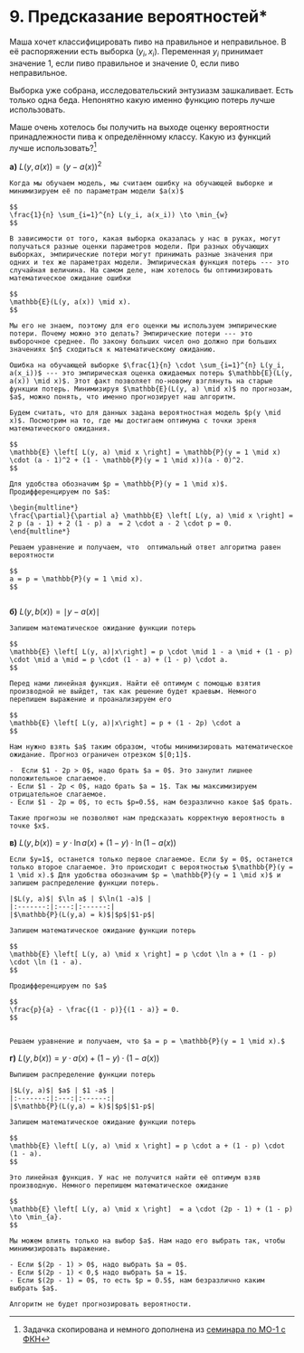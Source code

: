 # 9. Предсказание вероятностей*

Маша хочет классифицировать пиво на правильное и неправильное. В её распоряжении есть выборка $(y_i, x_i)$. Переменная $y_i$ принимает значение $1$, если пиво правильное и значение $0$, если пиво неправильное. 

Выборка уже собрана, исследовательский энтузиазм зашкаливает. Есть только одна беда. Непонятно какую именно функцию потерь лучше использовать. 

Маше очень хотелось бы получить на выходе оценку вероятности принадлежности пива к определённому классу. Какую из функций лучше использовать?[^ml01]

__а)__ $L(y, a(x)) = (y - a(x))^2$

```{dropdown} Решение
Когда мы обучаем модель, мы считаем ошибку на обучающей выборке и минимизируем её по параметрам модели $a(x)$

$$
\frac{1}{n} \sum_{i=1}^{n} L(y_i, a(x_i)) \to \min_{w}
$$

В зависимости от того, какая выборка оказалась у нас в руках, могут получаться разные оценки параметров модели. При разных обучающих выборках, эмпирические потери могут принимать разные значения при одних и тех же параметрах модели. Эмпирическая функция потерь --- это случайная величина. На самом деле, нам хотелось бы оптимизировать математическое ожидание ошибки

$$
\mathbb{E}(L(y, a(x)) \mid x).
$$

Мы его не знаем, поэтому для его оценки мы используем эмпирические потери. Почему можно это делать? Эмпирические потери --- это выборочное среднее. По закону больших чисел оно должно при больших значениях $n$ сходиться к математическому ожиданию.

Ошибка на обучающей выборке $\frac{1}{n} \cdot \sum_{i=1}^{n} L(y_i, a(x_i))$ --- это эмпирическая оценка ожидаемых потерь $\mathbb{E}(L(y, a(x)) \mid x)$. Этот факт позволяет по-новому взглянуть на старые функции потерь. Минимизируя $\mathbb{E}(L(y, a) \mid x)$ по прогнозам, $a$, можно понять, что именно прогнозирует наш алгоритм. 

Будем считать, что для данных задана вероятностная модель $p(y \mid x)$. Посмотрим на то, где мы достигаем оптимума с точки зреня математического ожидания.

$$
\mathbb{E} \left[ L(y, a) \mid x \right] = \mathbb{P}(y = 1 \mid x) \cdot (a - 1)^2 + (1 - \mathbb{P}(y = 1 \mid x))(a - 0)^2.
$$

Для удобства обозначим $p = \mathbb{P}(y = 1 \mid x)$. Продифференцируем по $a$:

\begin{multline*}
\frac{\partial}{\partial a} \mathbb{E} \left[ L(y, a) \mid x \right] = 2 p (a - 1) + 2 (1 - p) a  = 2 \cdot a - 2 \cdot p = 0.
\end{multline*}
	
Решаем уравнение и получаем, что  оптимальный ответ алгоритма равен вероятности 

$$
a = p = \mathbb{P}(y = 1 \mid x).
$$
	
```

__б)__  $L(y, b(x)) = \mid y - a(x) \mid$

```{dropdown} Решение
Запишем математическое ожидание функции потерь

$$
\mathbb{E} \left[ L(y, a)|x\right] = p \cdot \mid 1 - a \mid + (1 - p) \cdot \mid a \mid = p \cdot (1 - a) + (1 - p) \cdot a.
$$

Перед нами линейная функция. Найти её оптимум с помощью взятия производной не выйдет, так как решение будет краевым. Немного перепишем выражение и проанализируем его

$$
\mathbb{E} \left[ L(y, a)|x\right] = p + (1 - 2p) \cdot a
$$

Нам нужно взять $a$ таким образом, чтобы минимизировать математическое ожидание. Прогноз ограничен отрезком $[0;1]$.

-  Если $1 - 2p > 0$, надо брать $a = 0$. Это занулит лишнее положительное слагаемое.
- Если $1 - 2p < 0$, надо брать $a = 1$. Так мы максимизируем отрицательное слагаемое.
- Если $1 - 2p = 0$, то есть $p=0.5$, нам безразлично какое $a$ брать.

Такие прогнозы не позволяют нам предсказать корректную вероятность в точке $x$. 

```

__в)__  $L(y, b(x)) = y \cdot \ln a(x) + (1 - y) \cdot \ln (1 - a(x))$

```{dropdown} Решение
Если $y=1$, останется только первое слагаемое. Если $y = 0$, останется только второе слагаемое. Это происходит с вероятностью $\mathbb{P}(y = 1 \mid x).$ Для удобства обозначим $p = \mathbb{P}(y = 1 \mid x)$ и запишем распределение функции потерь. 

|$L(y, a)$| $\ln a$ | $\ln(1 -a)$ |
|:-------:|:---:|:------:|
|$\mathbb{P}(L(y,a) = k)$|$p$|$1-p$|

Запишем математическое ожидание функции потерь

$$
\mathbb{E} \left[ L(y, a) \mid x \right] = p \cdot \ln a + (1 - p) \cdot \ln (1 - a).
$$

Продифференцируем по $a$

$$
\frac{p}{a} - \frac{(1 - p)}{(1 - a)} = 0.
$$


Решаем уравнение и получаем, что $a = p = \mathbb{P}(y = 1 \mid x).$

```

__г)__  $L(y, b(x)) = y \cdot a(x) + (1 - y) \cdot (1 - a(x))$

```{dropdown} Решение
Выпишем распределение функции потерь

|$L(y, a)$| $a$ | $1 -a$ |
|:-------:|:---:|:------:|
|$\mathbb{P}(L(y,a) = k)$|$p$|$1-p$|

Запишем математическое ожидание функции потерь

$$
\mathbb{E} \left[ L(y, a) \mid x \right] = p \cdot a + (1 - p) \cdot (1 - a).
$$

Это линейная функция. У нас не получится найти её оптимум взяв производную. Немного перепишем математическое ожидание

$$
\mathbb{E} \left[ L(y, a) \mid x \right]  = a \cdot (2p - 1) + (1 - p) \to \min_{a}.
$$

Мы можем влиять только на выбор $a$. Нам надо его выбрать так, чтобы минимизировать выражение.

- Если $(2p - 1) > 0$, надо выбрать $a = 0$.
- Если $(2p - 1) < 0,$ надо выбрать $a = 1$. 
- Если $(2p - 1) = 0$, то есть $p = 0.5$, нам безразлично каким выбрать $a$. 

Алгоритм не будет прогнозировать вероятности.

```

[^ml01]: Задачка скопирована и немного дополнена из [семинара по МО-1 с ФКН](https://github.com/esokolov/ml-course-hse/blob/master/2022-fall/seminars/sem06-probs-quantile.pdf)
[^shad]: Также более подробно про калибровку можно почитать в [учебнике по МО от ШАД](https://ml-handbook.ru/chapters/prob_calibration/intro)



